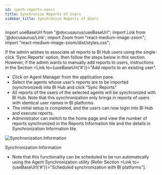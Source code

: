 ```yaml
---
id: synch-reports-users
title: Synchronize Reports of Users
sidebar_title: Synchronize Reports of Users
---
```


import useBaseUrl from "@docusaurus/useBaseUrl";
import Link from '@docusaurus/Link';
import Zoom from "react-medium-image-zoom";
import "react-medium-image-zoom/dist/styles.css";

If the admin wishes to associate all reports to BI Hub users using the single-click ‘Sync Reports’ option, then follow the steps below in this section. However, if the admin wants to manually add reports to users, instructions in the Section <Link to={useBaseUrl('#')}>"Add reports to an existing user"</Link>.

-   Click on Agent Manager from the application pane.
-   Select the agents whose user’s reports are to be imported (synchronized) into BI Hub and click "Sync Reports"
-   All reports of the users of the selected agents will be synchronized with BI Hub. Note that this synchronization only brings in reports of users with identical user names in BI platforms.
-   The initial setup is completed, and the users can now login into BI Hub and execute reports.
-   Administrator can switch to the home page and view the number of reports synchronized in the Reports Information tile and the details in Synchronization Information tile.

  <div class="center">
    <Zoom>
      <img alt="Synchronization Information" src={useBaseUrl('doc-images/admin-guide/dashboard-sync-info.png')}/>
    </Zoom>
  	<p>Synchronization Information</p>
  </div>

-   Note that this functionality can be scheduled to be run automatically using the Agent Synchronization utility [Refer Section <Link to={useBaseUrl('#')}>"Scheduled synchronization with BI platforms"</Link>].
